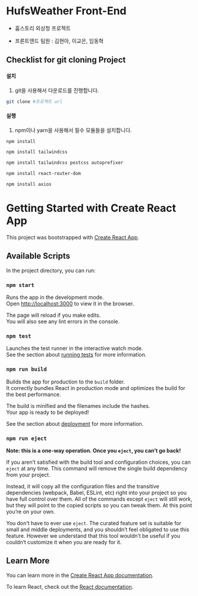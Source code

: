 # HufsWeather Front-End
- 훕스토리 외상청 프로젝트  

- 프론트엔드 팀원 : 김현아, 이교은, 임동혁

## Checklist for git cloning Project
#### 설치
  1. git을 사용해서 다운로드를 진행합니다.  
  
  ```bash
  git clone #프로젝트 url
  ```

#### 실행
  1. npm이나 yarn을 사용해서 필수 모듈들을 설치합니다.

  ```bash
  npm install
  ```

  ```bash
  npm install tailwindcss
  ```

  ```bash
  npm install tailwindcss postcss autoprefixer
  ```

  ```bash
  npm install react-router-dom
  ```
  ```bash
  npm install axios
  ```


# Getting Started with Create React App

This project was bootstrapped with [Create React App](https://github.com/facebook/create-react-app).

## Available Scripts

In the project directory, you can run:

### `npm start`

Runs the app in the development mode.\
Open [http://localhost:3000](http://localhost:3000) to view it in the browser.

The page will reload if you make edits.\
You will also see any lint errors in the console.

### `npm test`

Launches the test runner in the interactive watch mode.\
See the section about [running tests](https://facebook.github.io/create-react-app/docs/running-tests) for more information.

### `npm run build`

Builds the app for production to the `build` folder.\
It correctly bundles React in production mode and optimizes the build for the best performance.

The build is minified and the filenames include the hashes.\
Your app is ready to be deployed!

See the section about [deployment](https://facebook.github.io/create-react-app/docs/deployment) for more information.

### `npm run eject`

**Note: this is a one-way operation. Once you `eject`, you can’t go back!**

If you aren’t satisfied with the build tool and configuration choices, you can `eject` at any time. This command will remove the single build dependency from your project.

Instead, it will copy all the configuration files and the transitive dependencies (webpack, Babel, ESLint, etc) right into your project so you have full control over them. All of the commands except `eject` will still work, but they will point to the copied scripts so you can tweak them. At this point you’re on your own.

You don’t have to ever use `eject`. The curated feature set is suitable for small and middle deployments, and you shouldn’t feel obligated to use this feature. However we understand that this tool wouldn’t be useful if you couldn’t customize it when you are ready for it.

## Learn More

You can learn more in the [Create React App documentation](https://facebook.github.io/create-react-app/docs/getting-started).

To learn React, check out the [React documentation](https://reactjs.org/).
